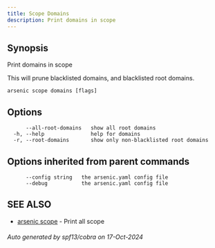 ```yaml
---
title: Scope Domains
description: Print domains in scope
---
```


## Synopsis

Print domains in scope

This will prune blacklisted domains, and blacklisted root domains.


```
arsenic scope domains [flags]
```

## Options

```
      --all-root-domains   show all root domains
  -h, --help               help for domains
  -r, --root-domains       show only non-blacklisted root domains
```

## Options inherited from parent commands

```
      --config string   the arsenic.yaml config file
      --debug           the arsenic.yaml config file
```

## SEE ALSO

* [arsenic scope](arsenic_scope.md)	 - Print all scope

###### Auto generated by spf13/cobra on 17-Oct-2024
